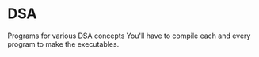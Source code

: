 # DSA
Programs for various DSA concepts
You'll have to compile each and every program to make the executables.
